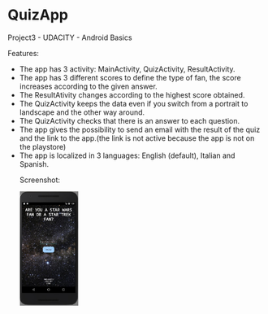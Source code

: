 # QuizApp
Project3 - UDACITY - Android Basics

Features:
<ul>
<li>The app has 3 activity: MainActivity, QuizActivity, ResultActivity.</li>
<li>The app has 3 different scores to define the type of fan, the score increases according to the given answer.</li>
<li>The ResultAtivity changes according to the highest score obtained.</li>
<li>The QuizActivity keeps the data even if you switch from a portrait to landscape and the other way around.</li>
<li>The QuizActivity checks that there is an answer to each question.</li>
<li>The app gives the possibility to send an email with the result of the quiz and the link to the app.(the link is not active because the app is not on the playstore)</li>
<li>The app is localized in 3 languages: English (default), Italian and Spanish.</li>

Screenshot:

<img src="https://github.com/Slypher1/QuizApp/blob/master/screenshot/PJ3-1.JPG" width="115" height="225">
